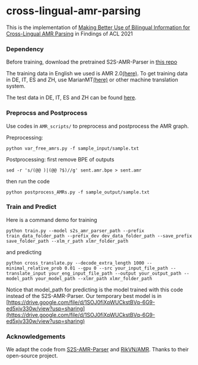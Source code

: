 # cross-lingual-amr-parsing

This is the implementation of [Making Better Use of Bilingual Information for Cross-Lingual AMR Parsing](https://arxiv.org/abs/2106.04814) in Findings of ACL 2021

### Dependency

Before training, download the pretrained S2S-AMR-Parser in [this repo](https://github.com/xdqkid/S2S-AMR-Parser)

The training data in English we used is AMR 2.0[(here)](https://catalog.ldc.upenn.edu/LDC2017T10). To get training data in DE, IT, ES and ZH, use MarianMT[(here)](https://huggingface.co/transformers/model_doc/marian.html) or other machine translation system. 

The test data in DE, IT, ES and ZH can be found [here](https://catalog.ldc.upenn.edu/LDC2020T07). 

### Preprocss and Postprocess

Use codes in `AMR_scripts/` to preprocess and postprocess the AMR graph. 

Preprocessing:

```
python var_free_amrs.py -f sample_input/sample.txt
```

Postprocessing:
first remove BPE of outputs
```
sed -r 's/(@@ )|(@@ ?$)//g' sent.amr.bpe > sent.amr
```
then run the code
```
python postprocess_AMRs.py -f sample_output/sample.txt
```

### Train and Predict

Here is a command demo for training

```
python train.py --model s2s_amr_parser_path --prefix train_data_folder_path --prefix_dev dev_data_folder_path --save_prefix save_folder_path --xlm_r_path xlmr_folder_path
```

and predicting

```
python cross_translate.py --decode_extra_length 1000 --minimal_relative_prob 0.01 --gpu 0 --src your_input_file_path --translate_input your_eng_input_file_path --output your_output_path --model_path your_model_path --xlmr_path xlmr_folder_path
```

Notice that model_path for predicting is the model trained with this code instead of the S2S-AMR-Parser. Our temporary best model is in [https://drive.google.com/file/d/1SOJ0fiXpWUCkstBVq-6G9-ed5xjv330w/view?usp=sharing](https://drive.google.com/file/d/1SOJ0fiXpWUCkstBVq-6G9-ed5xjv330w/view?usp=sharing)

### Acknowledgements

We adapt the code from [S2S-AMR-Parser](https://github.com/xdqkid/S2S-AMR-Parser) and [RikVN/AMR](https://github.com/RikVN/AMR). Thanks to their open-source project. 

